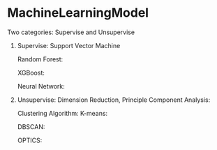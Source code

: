 # MachineLearningModel
Two categories: Supervise and Unsupervise

1. Supervise: 
   Support Vector Machine

   Random Forest:

   XGBoost:

   Neural Network:


2. Unsupervise:
   Dimension Reduction, 
   Principle Component Analysis:
   
   
   Clustering Algorithm:
   K-means:
   
   DBSCAN:
   
   OPTICS:
